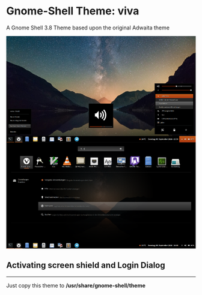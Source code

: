 Gnome-Shell Theme: viva
======================

A Gnome Shell 3.8 Theme based upon the original Adwaita theme

![Preview of the theme](https://github.com/vivaeltopo/gnome-shell-theme-viva/blob/master/Preview.png)

## Activating screen shield and Login Dialog ##
---
Just copy this theme to __/usr/share/gnome-shell/theme__
